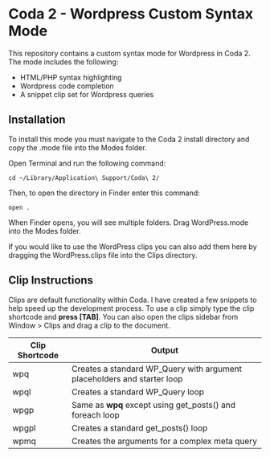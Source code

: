 Coda 2 - Wordpress Custom Syntax Mode
==================================

This repository contains a custom syntax mode for Wordpress in Coda 2. The mode includes the following:
* HTML/PHP syntax highlighting
* Wordpress code completion
* A snippet clip set for Wordpress queries

Installation
------------
To install this mode you must navigate to the Coda 2 install directory and copy the .mode file into the Modes folder.

Open Terminal and run the following command:

    cd ~/Library/Application\ Support/Coda\ 2/

Then, to open the directory in Finder enter this command:

    open .

When Finder opens, you will see multiple folders. Drag WordPress.mode into the Modes folder. 

If you would like to use the WordPress clips you can also add them here by dragging the WordPress.clips file into the Clips directory.

Clip Instructions
-----------------

Clips are default functionality within Coda. I have created a few snippets to help speed up the development process. To use a clip simply type the clip shortcode and **press [TAB]**. You can also open the clips sidebar from Window > Clips and drag a clip to the document.

|Clip Shortcode|Output|
|--------------|------|
| wpq | Creates a standard WP_Query with argument placeholders and starter loop |
| wpql | Creates a standard WP_Query loop |
| wpgp | Same as **wpq** except using get_posts() and foreach loop |
| wpgpl | Creates a standard get_posts() loop |
| wpmq | Creates the arguments for a complex meta query |
